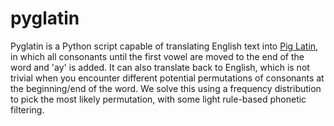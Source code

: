 # pyglatin

Pyglatin is a Python script capable of translating English text into [Pig Latin](https://en.wikipedia.org/wiki/Pig_Latin), in which all consonants until the first vowel are moved to the end of the word and 'ay' is added. It can also translate back to English, which is not trivial when you encounter different potential permutations of consonants at the beginning/end of the word. We solve this using a frequency distribution to pick the most likely permutation, with some light rule-based phonetic filtering.
